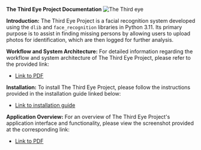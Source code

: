 **The Third Eye Project Documentation**
![The Third eye](https://github.com/g-gourav-r/The-Third-Eye/assets/75977813/8bf8bbc3-9f07-408f-aac5-6e9686507ae2)

**Introduction:**
The Third Eye Project is a facial recognition system developed using the `dlib` and `face_recognition` libraries in Python 3.11. Its primary purpose is to assist in finding missing persons by allowing users to upload photos for identification, which are then logged for further analysis.

**Workflow and System Architecture:**
For detailed information regarding the workflow and system architecture of The Third Eye Project, please refer to the provided link:
- [Link to PDF](Read%20Me%20Docs/Application%20Overview.pdf)

**Installation:**
To install The Third Eye Project, please follow the instructions provided in the installation guide linked below:
- [Link to installation guide](Read%20Me%20Docs/installation.md)

**Application Overview:**
For an overview of The Third Eye Project's application interface and functionality, please view the screenshot provided at the corresponding link:
- [Link to PDF](Read%20Me%20Docs/Application.pdf)

